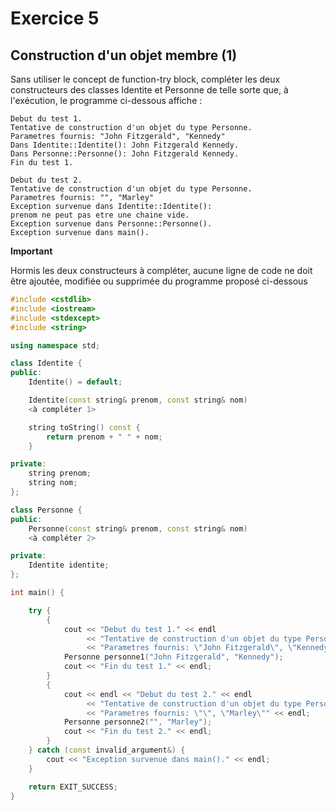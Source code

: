 # Exercice 5
## Construction d'un objet membre (1)

Sans utiliser le concept de function-try block, compléter les deux constructeurs 
des classes Identite et Personne de telle sorte que, à l'exécution, 
le programme ci-dessous affiche :

```
Debut du test 1.
Tentative de construction d'un objet du type Personne.
Parametres fournis: "John Fitzgerald", "Kennedy"
Dans Identite::Identite(): John Fitzgerald Kennedy.
Dans Personne::Personne(): John Fitzgerald Kennedy.
Fin du test 1.

Debut du test 2.
Tentative de construction d'un objet du type Personne.
Parametres fournis: "", "Marley"
Exception survenue dans Identite::Identite():
prenom ne peut pas etre une chaine vide.
Exception survenue dans Personne::Personne().
Exception survenue dans main().
```

__Important__

Hormis les deux constructeurs à compléter, aucune ligne de code ne doit être 
ajoutée, modifiée ou supprimée du programme proposé ci-dessous
```cpp
#include <cstdlib>
#include <iostream>
#include <stdexcept>
#include <string>

using namespace std;

class Identite {
public:
    Identite() = default;

    Identite(const string& prenom, const string& nom)
    <à compléter 1>

    string toString() const {
        return prenom + " " + nom;
    }

private:
    string prenom;
    string nom;
};

class Personne {
public:
    Personne(const string& prenom, const string& nom)
    <à compléter 2>

private:
    Identite identite;
};

int main() {

    try {
        {
            cout << "Debut du test 1." << endl
                 << "Tentative de construction d'un objet du type Personne." << endl
                 << "Parametres fournis: \"John Fitzgerald\", \"Kennedy\"" << endl;
            Personne personne1("John Fitzgerald", "Kennedy");
            cout << "Fin du test 1." << endl;
        }
        {
            cout << endl << "Debut du test 2." << endl
                 << "Tentative de construction d'un objet du type Personne." << endl
                 << "Parametres fournis: \"\", \"Marley\"" << endl;
            Personne personne2("", "Marley");
            cout << "Fin du test 2." << endl;
        }
    } catch (const invalid_argument&) {
        cout << "Exception survenue dans main()." << endl;
    }

    return EXIT_SUCCESS;
}
```


